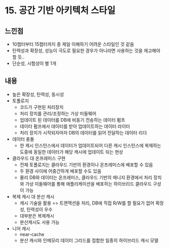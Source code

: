 
# 15. 공간 기반 아키텍처 스타일

## 느낀점
- 10챕터부터 15챕터까지 중 제일 이해하기 어려운 스타일인 것 같음
- 탄력성과 확장성, 성능이 극도로 필요한 경우가 아니라면 사용하는 것을 재고해야 할 듯..
- 단순성, 시험성이 별 1개

## 내용
- 높은 확장성, 탄력성, 동시성
- 토폴로지
	- 코드가 구현된 처리장치
	- 처리 장치를 관리/조정하는 가상 미들웨어
	- 업데이트 된 데이터를 DB에 비동기 전송하는 데이터 펌프
	- 데이터 펌프에서 데이터를 받아 업데이트하는 데이터 라이터
	- 처리 장치가 시작되자마자 DB의 데이터를 읽어 전달하는 데이터 리더
- 데이터 충돌
	- 한 캐시 인스턴스에서 데이터가 업데이트되어 다른 캐시 인스턴스에 복제하는 도중에 동일한 데이터가 해당 캐시에 업데이트 되는 현상
- 클라우드 대 온프레미스 구현
	- 전체 토폴로지는 클라우드 기반의 환경이나 온프레미스에 배포할 수 있음
	- 두 환경 사이에 어중간하게 배포할 수도 있음
	- 물리 DB와 데이터는 온프레미스, 클라우드 기반의 매니지 환경에서 처리 장치와 가상 미들웨어를 통해 애플리케이션을 배포하는 하이브리드 클라우드 구성이 가능
- 복제 캐시 대 분산 캐시
	- 캐시 기술을 활용 => 트랜잭션을 처리,  DB에 직접 R/W를 할 필요가 없어 확장성, 탄력성이 우수
	- 대부분은 복제캐시
	- 분산캐시도 사용 가능
- 니어 캐시
	- near-cache
	- 분산 캐시와 인메모리 데이터 그리드를 접합한 일종의 하이브리드 캐시 모델